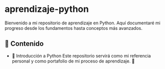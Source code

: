 # aprendizaje-python
Bienvenido a mi repositorio de aprendizaje en Python. Aquí documentaré mi progreso desde los fundamentos hasta conceptos más avanzados.  
## 📂 Contenido  
- 🔹 Introducción a Python 
Este repositorio servirá como mi referencia personal y como portafolio de mi proceso de aprendizaje. 🚀  
